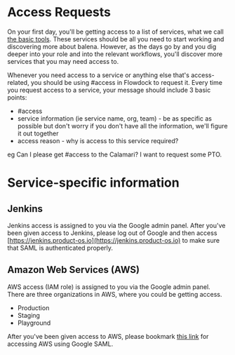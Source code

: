 # Access Requests

On your first day, you'll be getting access to a list of services, what we call [the basic tools](../onboarding/Basic-tool-setup.md). These services should be all you need to start working and discovering more about balena. However, as the days go by and you dig deeper into your role and into the relevant workflows, you'll discover more services that you may need access to. 

Whenever you need access to a service or anything else that's access-related, you should be using #access in Flowdock to request it. 
Every time you request access to a service, your message should include 3 basic points:
- #access
- service information (ie service name, org, team) - be as specific as possible but don't worry if you don't have all the information, we'll figure it out together
- access reason - why is access to this service required?

eg Can I please get #access to the Calamari? I want to request some PTO.

# Service-specific information
## Jenkins
Jenkins access is assigned to you via the Google admin panel. After you've been given access to Jenkins, please log out of Google and then access [https://jenkins.product-os.io](https://jenkins.product-os.io) to make sure that SAML is authenticated properly.

## Amazon Web Services (AWS)
AWS access (IAM role) is assigned to you via the Google admin panel. There are three organizations in AWS, where you could be getting access.
- Production
- Staging
- Playground

After you've been given access to AWS, please bookmark [this link](https://accounts.google.com/o/saml2/initsso?idpid=C04e1utuw&spid=447476946884&forceauthn=false) for accessing AWS using Google SAML.
